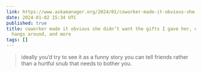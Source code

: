 ```yaml
---
link: https://www.askamanager.org/2024/01/coworker-made-it-obvious-she-didnt-want-the-gifts-i-gave-her-employees-husband-hangs-around-and-more.html
date: 2024-01-02 15:34 UTC
published: true
title: coworker made it obvious she didn’t want the gifts I gave her, employee's husband
  hangs around, and more
tags: []
---
```


> ideally you’d try to see it as a funny story you can tell friends rather than a hurtful snub that needs to bother you.
